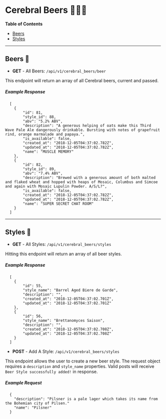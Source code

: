 # Cerebral Beers :beers::beers::beers:

**Table of Contents**

- [Beers](#Beers)
- [Styles](#Styles)

---

## Beers :beer:

- **GET** - All Beers: `/api/v1/cerebral_beers/beer`

This endpoint will return an array of all Cerebral beers, current and passed.

##### Example Response

```
  [
    {
        "id": 81,
        "style_id": 88,
        "abv": "5.2% ABV",
        "description": "A generous helping of oats make this Third Wave Pale Ale dangerously drinkable. Bursting with notes of grapefruit rind, orange marmalade and papaya.",
        "is_available": false,
        "created_at": "2018-12-05T04:37:02.782Z",
        "updated_at": "2018-12-05T04:37:02.782Z",
        "name": "MUSCLE MEMORY"
    },
    {
        "id": 82,
        "style_id": 89,
        "abv": "7.4% ABV",
        "description": "Brewed with a generous amount of both malted and flaked wheat and hopped with heaps of Mosaic, Columbus and Simcoe and again with Mosaic Lupulin Powder. A/S/L?",
        "is_available": false,
        "created_at": "2018-12-05T04:37:02.782Z",
        "updated_at": "2018-12-05T04:37:02.782Z",
        "name": "SUPER SECRET CHAT ROOM"
    }
  ]

```

---

## Styles :beer:

- **GET** - All Styles: `/api/v1/cerebral_beers/styles`

Hitting this endpoint will return an array of all beer styles.

##### Example Response

```
  [
    {
        "id": 55,
        "style_name": "Barrel Aged Biere de Garde",
        "description": "",
        "created_at": "2018-12-05T04:37:02.701Z",
        "updated_at": "2018-12-05T04:37:02.701Z"
    },
    {
        "id": 56,
        "style_name": "Brettanomyces Saison",
        "description": "",
        "created_at": "2018-12-05T04:37:02.708Z",
        "updated_at": "2018-12-05T04:37:02.708Z"
    }
  ]
```

- **POST** - Add A Style: `/api/v1/cerebral_beers/styles`

This endpoint allows the user to create a new beer style. The request object requires a `description` and `style_name` properties. Valid posts will receive ```Beer Style successfully added!``` in response.

##### Example Request

```
  {
    "description": "Pilsner is a pale lager which takes its name from the Bohemian city of Pilsen."
    "name": "Pilsner"
  }
```
